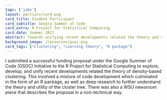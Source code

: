 ```yaml
---
tags: ['jobs']
layout: partials/card.pug
card_title: Student Participant
card_subtitle: Google Summer of Code
card_extra: R Project for Statistical Computing
card_date: Summer 2017
abstract: Towards unifying recent developments related the theory and utility of density-based clustering, this project involved a mixture of research and code development which culminated in the form of an R package for estimating the empirical cluster tree.
background_image: /resources/gsoc.png
card_tags: ["Clustering", "Learning theory", "R package"]
---
```


I submitted a successful funding proposal under the Google Summer of Code (GSOC) Initiative to the R Project for Statistical Computing to explore, develop, and unify recent developments related the theory of density-based clustering. This involved a mixture of code development which culminated in the form of an R package, as well as deep research to further understand the theory and utility of the cluster tree. There was also a WSU newsroom piece that describes the proposal in a non-technical way.

<!-- 
materials_list:
  - 'https://summerofcode.withgoogle.com/archive/2017/projects/5919718795902976'
expandables:
  software:
    - 'https://summerofcode.withgoogle.com/archive/2017/projects/5919718795902976' -->